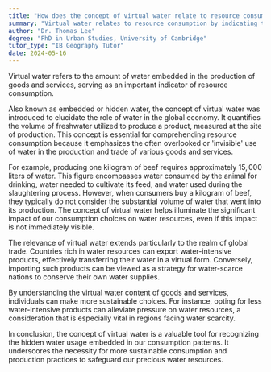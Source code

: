 ```yaml
---
title: "How does the concept of virtual water relate to resource consumption?"
summary: "Virtual water relates to resource consumption by indicating the amount of water embedded in the production of goods and services."
author: "Dr. Thomas Lee"
degree: "PhD in Urban Studies, University of Cambridge"
tutor_type: "IB Geography Tutor"
date: 2024-05-16
---
```


Virtual water refers to the amount of water embedded in the production of goods and services, serving as an important indicator of resource consumption.

Also known as embedded or hidden water, the concept of virtual water was introduced to elucidate the role of water in the global economy. It quantifies the volume of freshwater utilized to produce a product, measured at the site of production. This concept is essential for comprehending resource consumption because it emphasizes the often overlooked or 'invisible' use of water in the production and trade of various goods and services.

For example, producing one kilogram of beef requires approximately $15,000$ liters of water. This figure encompasses water consumed by the animal for drinking, water needed to cultivate its feed, and water used during the slaughtering process. However, when consumers buy a kilogram of beef, they typically do not consider the substantial volume of water that went into its production. The concept of virtual water helps illuminate the significant impact of our consumption choices on water resources, even if this impact is not immediately visible.

The relevance of virtual water extends particularly to the realm of global trade. Countries rich in water resources can export water-intensive products, effectively transferring their water in a virtual form. Conversely, importing such products can be viewed as a strategy for water-scarce nations to conserve their own water supplies.

By understanding the virtual water content of goods and services, individuals can make more sustainable choices. For instance, opting for less water-intensive products can alleviate pressure on water resources, a consideration that is especially vital in regions facing water scarcity.

In conclusion, the concept of virtual water is a valuable tool for recognizing the hidden water usage embedded in our consumption patterns. It underscores the necessity for more sustainable consumption and production practices to safeguard our precious water resources.
    